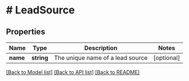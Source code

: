 # # LeadSource

## Properties

Name | Type | Description | Notes
------------ | ------------- | ------------- | -------------
**name** | **string** | The unique name of a lead source | [optional]

[[Back to Model list]](../../README.md#models) [[Back to API list]](../../README.md#endpoints) [[Back to README]](../../README.md)
